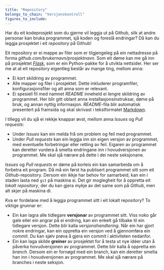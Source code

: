 ```yaml
---
title: "Repository"
belongs_to_chain: "Versjonskontroll"
figures_to_include:
---
```


Har du eit kodeprosjekt som du gjerne vil leggja ut på Github, slik at andre personar kan bruka programmet, sjå koden og foreslå endringar? Då kan du leggja prosjektet i eit *repository* på Github!

Eit repository er ei mappe av filer som er tilgjengeleg på ein nettadresse på forma *github.com/brukernavn/prosjektnavn*. Som eit døme kan me gå inn på prosjektet [*Flask*](https://github.com/pallets/flask), som er ein Python-pakke for å utvikla nettsider. Her ser me at at eit repository eigentleg består av mange ting, mellom anna:

* Ei kort skildring av programmet.
* Alle mapper og filer i prosjektet. Dette inkluderer programfiler, konfigurasjonsfiler og alt anna som er relevant.
* Ei spesiell fil med namnet *README* inneheld ei lengre skildring av programmet. Her blir gitt oblant anna installasjonsinstruksar, døme på bruk, og annan nyttig informasjon. *README*-fila blir automatisk presentert på framsida og skal skrivast i tekstformatet [Markdown](https://docs.github.com/en/get-started/writing-on-github/getting-started-with-writing-and-formatting-on-github/basic-writing-and-formatting-syntax).

I tillegg vil du sjå ei rekkje knappar øvst, mellom anna *Issues* og *Pull requests*:
* Under *Issues* kan ein melda frå om problem og feil med programmet.
* Under *Pull requests* kan ein leggja inn sin eigen versjon av programmet, med eventuelle forbetringar eller retting av feil. Eigaren av programmet kan deretter vurdera å smelta endringane inn i hovudversjonen av programmet. Me skal sjå nærare på dette i dei neste seksjonane.

*Issues* og *Pull requests* er døme på korleis ein kan samarbeida om å forbetra eit program. Då må ein først ha publisert programmet sitt som eit *Github*-repository. Dersom ein ikkje har behov for samarbeid, kan ein i staden lasta ned `git` på maskina si. Det gir moglegheit for å oppretta eit *lokalt repository*, der du kan gjera mykje av det same som på *Github*, men alt skjer på maskina di.

Kva er fordelane med å leggja programmet sitt i eit lokalt repository? To viktige grunnar er:

* Ein kan lagra alle tidlegare **versjonar** av programmet sitt. Viss noko går gale eller ein angrar på ei endring, kan ein enkelt gå tilbake til ein tidlegare versjon. Dette blir kalla *versjonshandtering*. Når ein har gjort nokre endringar, kan ein oppretta ein versjon ved å gjennomføra ein *commit*. Du kan sjølv prøva å gjera ein commit i aktiviteten nedanfor.
* Ein kan laga skilde **greiner** av prosjektet for å testa ut nye idéer utan å påverka hovudversjonen av programmet. Dette blir kalla å oppretta ein *branch*. Dersom ein er fornøgd med ein branch, kan ein deretter smelta han inn i hovudversjonen av programmet. Me skal sjå nærare på branches i neste seksjon.

